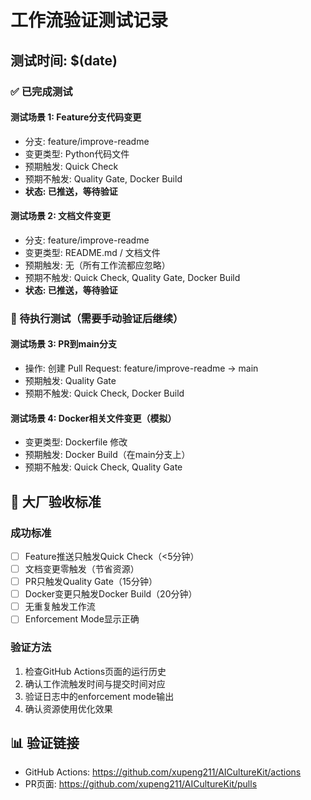 # 工作流验证测试记录

## 测试时间: $(date)

### ✅ 已完成测试

#### 测试场景 1: Feature分支代码变更

- 分支: feature/improve-readme  
- 变更类型: Python代码文件
- 预期触发: Quick Check
- 预期不触发: Quality Gate, Docker Build
- **状态: 已推送，等待验证**

#### 测试场景 2: 文档文件变更

- 分支: feature/improve-readme  
- 变更类型: README.md / 文档文件
- 预期触发: 无（所有工作流都应忽略）
- 预期不触发: Quick Check, Quality Gate, Docker Build
- **状态: 已推送，等待验证**

### 🔄 待执行测试（需要手动验证后继续）

#### 测试场景 3: PR到main分支

- 操作: 创建 Pull Request: feature/improve-readme → main
- 预期触发: Quality Gate
- 预期不触发: Quick Check, Docker Build

#### 测试场景 4: Docker相关文件变更（模拟）

- 变更类型: Dockerfile 修改
- 预期触发: Docker Build（在main分支上）
- 预期不触发: Quick Check, Quality Gate

## 🎯 大厂验收标准

### 成功标准

- [ ] Feature推送只触发Quick Check（<5分钟）
- [ ] 文档变更零触发（节省资源）  
- [ ] PR只触发Quality Gate（15分钟）
- [ ] Docker变更只触发Docker Build（20分钟）
- [ ] 无重复触发工作流
- [ ] Enforcement Mode显示正确

### 验证方法

1. 检查GitHub Actions页面的运行历史
2. 确认工作流触发时间与提交时间对应
3. 验证日志中的enforcement mode输出
4. 确认资源使用优化效果

## 📊 验证链接

- GitHub Actions: <https://github.com/xupeng211/AICultureKit/actions>
- PR页面: <https://github.com/xupeng211/AICultureKit/pulls>
